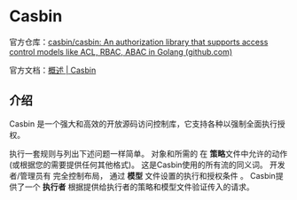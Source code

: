 # Casbin

官方仓库：[casbin/casbin: An authorization library that supports access control models like ACL, RBAC, ABAC in Golang (github.com)](https://github.com/casbin/casbin)

官方文档：[概述 | Casbin](https://casbin.org/zh/docs/overview)



## 介绍

Casbin 是一个强大和高效的开放源码访问控制库，它支持各种以强制全面执行授权。

执行一套规则与列出下述问题一样简单。 对象和所需的 在 **策略**文件中允许的动作(或根据您的需要提供任何其他格式)。 这是Casbin使用的所有流的同义词。 开发者/管理员有 完全控制布局， 通过 **模型** 文件设置的执行和授权条件 。 Casbin提供了一个 **执行者** 根据提供给执行者的策略和模型文件验证传入的请求。